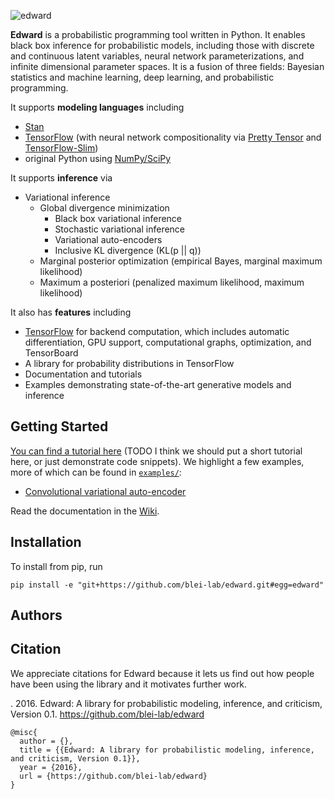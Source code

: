 ![edward](http://dustintran.com/img/blackbox_200.png)

__Edward__ is a probabilistic programming tool written in Python. It enables
black box inference for probabilistic models, including those with
discrete and continuous latent variables, neural network
parameterizations, and infinite dimensional parameter spaces. It is a
fusion of three fields: Bayesian statistics and machine learning, deep
learning, and probabilistic programming.

It supports __modeling languages__ including

* [Stan](http://mc-stan.org)
* [TensorFlow](https://www.tensorflow.org) (with neural network compositionality via [Pretty Tensor](https://github.com/google/prettytensor) and [TensorFlow-Slim](https://github.com/tensorflow/models/blob/master/inception/inception/slim/README.md))
* original Python using [NumPy/SciPy](http://scipy.org/)

It supports __inference__ via

* Variational inference
  * Global divergence minimization
    * Black box variational inference
    * Stochastic variational inference
    * Variational auto-encoders
    * Inclusive KL divergence (KL(p || q))
  * Marginal posterior optimization (empirical Bayes, marginal maximum likelihood)
  * Maximum a posteriori (penalized maximum likelihood, maximum likelihood)

It also has __features__ including

* [TensorFlow](https://www.tensorflow.org) for backend computation, which includes automatic differentiation, GPU support, computational graphs, optimization, and TensorBoard
* A library for probability distributions in TensorFlow
* Documentation and tutorials
* Examples demonstrating state-of-the-art generative models and inference

## Getting Started

[You can find a tutorial here](https://github.com/blei-lab/edward/wiki/Tutorial) (TODO I think we should put a short tutorial here, or just demonstrate code snippets).
We highlight a few examples, more of which can be found in [`examples/`](examples/):

* [Convolutional variational auto-encoder](examples/convolutional_vae.py)

Read the documentation in the [Wiki](https://github.com/blei-lab/edward/wiki).

## Installation

To install from pip, run
```{bash}
pip install -e "git+https://github.com/blei-lab/edward.git#egg=edward"
```

## Authors

## Citation

We appreciate citations for Edward because it lets us find out how
people have been using the library and it motivates further work.

. 2016. Edward: A library for probabilistic modeling, inference, and criticism, Version 0.1. https://github.com/blei-lab/edward
```
@misc{
  author = {},
  title = {{Edward: A library for probabilistic modeling, inference, and criticism, Version 0.1}},
  year = {2016},
  url = {https://github.com/blei-lab/edward}
}
```
